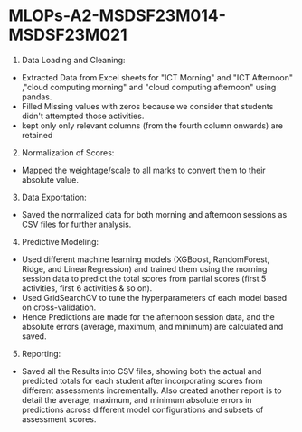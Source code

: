 # MLOPs-A2-MSDSF23M014-MSDSF23M021
1. Data Loading and Cleaning:
- Extracted Data from Excel sheets for "ICT Morning" and "ICT Afternoon" ,"cloud computing morning" and "cloud computing afternoon" using pandas.
- Filled Missing values with zeros because we consider that students didn't attempted those activities.
- kept only only relevant columns (from the fourth column onwards) are retained
2. Normalization of Scores:
- Mapped the weightage/scale to all marks to convert them to their absolute value.
3. Data Exportation:
- Saved the normalized data for both morning and afternoon sessions as CSV files for further analysis.
4. Predictive Modeling:
- Used different machine learning models (XGBoost, RandomForest, Ridge, and LinearRegression) and trained them using the morning session data to predict the total scores from partial scores (first 5 activities, first 6 activities & so on).
- Used GridSearchCV  to tune the hyperparameters of each model based on cross-validation.
- Hence Predictions are made for the afternoon session data, and the absolute errors (average, maximum, and minimum) are calculated and saved.
5. Reporting:
- Saved all the Results into CSV files, showing both the actual and predicted totals for each student after incorporating scores from different assessments incrementally.
Also created another report is  to detail the average, maximum, and minimum absolute errors in predictions across different model configurations and subsets of assessment scores.
